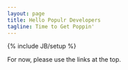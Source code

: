 ```yaml
---
layout: page
title: Hello Populr Developers
tagline: Time to Get Poppin'
---
```

{% include JB/setup %}

For now, please use the links at the top.
